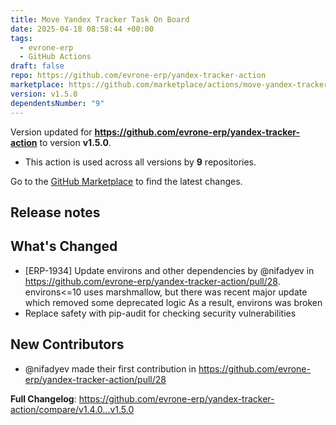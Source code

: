 ```yaml
---
title: Move Yandex Tracker Task On Board
date: 2025-04-18 08:58:44 +00:00
tags:
  - evrone-erp
  - GitHub Actions
draft: false
repo: https://github.com/evrone-erp/yandex-tracker-action
marketplace: https://github.com/marketplace/actions/move-yandex-tracker-task-on-board
version: v1.5.0
dependentsNumber: "9"
---
```



Version updated for **https://github.com/evrone-erp/yandex-tracker-action** to version **v1.5.0**.
- This action is used across all versions by **9** repositories.

Go to the [GitHub Marketplace](https://github.com/marketplace/actions/move-yandex-tracker-task-on-board) to find the latest changes.

## Release notes

## What's Changed
* [ERP-1934] Update environs and other dependencies by @nifadyev in https://github.com/evrone-erp/yandex-tracker-action/pull/28.
environs<=10 uses marshmallow, but there was recent major update which removed some deprecated logic
As a result, environs was broken
* Replace safety with pip-audit for checking security vulnerabilities

## New Contributors
* @nifadyev made their first contribution in https://github.com/evrone-erp/yandex-tracker-action/pull/28

**Full Changelog**: https://github.com/evrone-erp/yandex-tracker-action/compare/v1.4.0...v1.5.0
